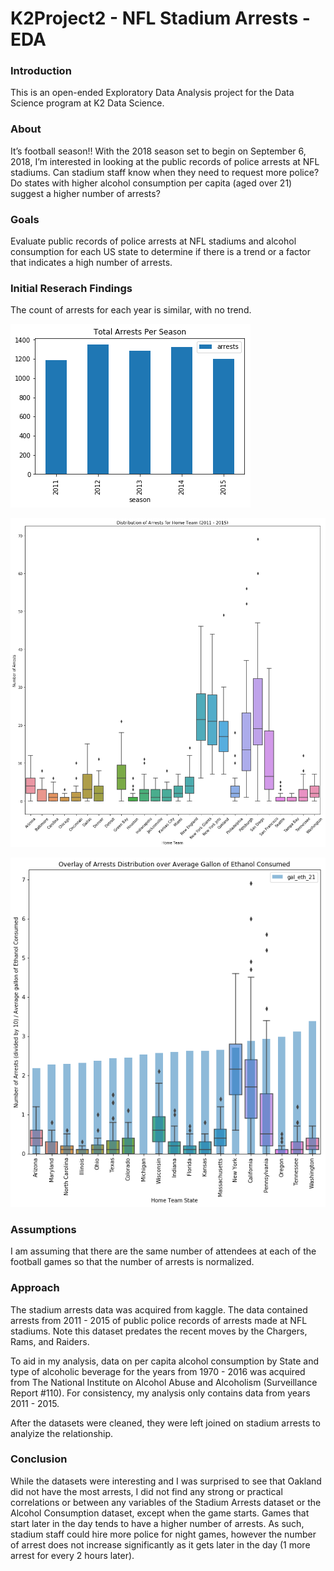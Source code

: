 # K2Project2 - NFL Stadium Arrests - EDA

### Introduction

This is an open-ended Exploratory Data Analysis project for the Data Science program at K2 Data Science. 

### About

It’s football season!! With the 2018 season set to begin on September 6, 2018, I’m interested in looking at the public records of police arrests at NFL stadiums. Can stadium staff know when they need to request more police? Do states with higher alcohol consumption per capita (aged over 21) suggest a higher number of arrests?

### Goals

Evaluate public records of police arrests at NFL stadiums and alcohol consumption for each US state to determine if there is a trend or a factor that indicates a high number of arrests.

### Initial Reserach Findings

The count of arrests for each year is similar, with no trend. 

![Arrests Per Year](https://github.com/lalitayang/K2Project2/blob/master/images/arrestsPerYear.png)

![Distribution of Arrests at Each Stadium](https://github.com/lalitayang/K2Project2/blob/master/images/ArrestHomeBoxPlot.png)

![Overlay of Avg Ethanol Per age 21 over Distribution of Arrests per State](https://github.com/lalitayang/K2Project2/blob/master/images/Overlay.png)
### Assumptions
I am assuming that there are the same number of attendees at each of the football games so that the number of arrests is normalized.

### Approach

The stadium arrests data was acquired from kaggle. The data contained arrests from 2011 - 2015 of public police records of arrests made at NFL stadiums. Note this dataset predates the recent moves by the Chargers, Rams, and Raiders.

To aid in my analysis, data on per capita alcohol consumption by State and type of alcoholic beverage for the years from 1970 - 2016 was acquired from The National Institute on Alcohol Abuse and Alcoholism (Surveillance Report #110). For consistency, my analysis only contains data from years 2011 - 2015. 

After the datasets were cleaned, they were left joined on stadium arrests to analyize the relationship.

### Conclusion

While the datasets were interesting and I was surprised to see that Oakland did not have the most arrests, I did not find any strong or practical correlations or between any variables of the Stadium Arrests dataset or the Alcohol Consumption dataset, except when the game starts. Games that start later in the day tends to have a higher number of arrests. As such, stadium staff could hire more police for night games, however the number of arrest does not increase significantly as it gets later in the day (1 more arrest for every 2 hours later).
